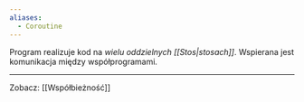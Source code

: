 ```yaml
---
aliases:
  - Coroutine
---
```

Program realizuje kod na *wielu oddzielnych [[Stos|stosach]]*. Wspierana jest komunikacja między współprogramami.

---
Zobacz: [[Współbieżność]]
